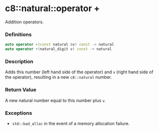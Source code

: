 # c8::natural::operator + #

Addition operators.

### Definitions ###

```cpp
auto operator +(const natural &v) const -> natural
auto operator +(natural_digit v) const -> natural
```

### Description ###

Adds this number (left hand side of the operator) and `v` (right hand side of the operator), resulting in a new `c8::natural` number.

### Return Value ###

A new natural number equal to this number plus `v`.

### Exceptions ###

* `std::bad_alloc` in the event of a memory allocation failure.

